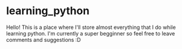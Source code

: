 # learning_python

Hello! This is a place where I'll store almost everything that I do while learning python. I'm currently a super begginner so feel free to leave comments and suggestions :D
